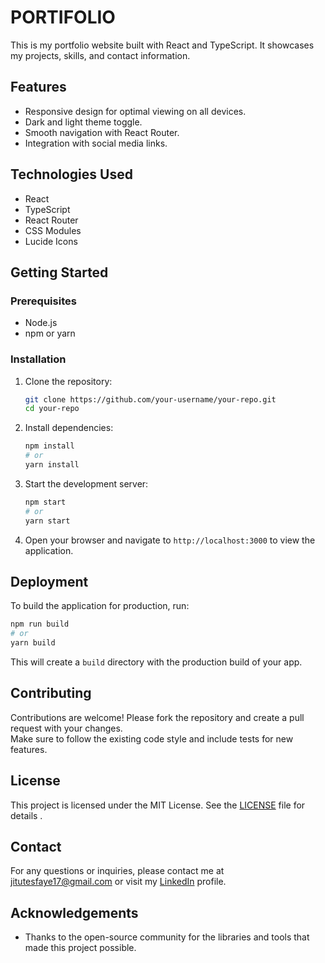 # PORTIFOLIO
This is my portfolio website built with React and TypeScript. It showcases my projects, skills,
and contact information.
## Features
- Responsive design for optimal viewing on all devices.
- Dark and light theme toggle.
- Smooth navigation with React Router.
- Integration with social media links.
## Technologies Used
- React
- TypeScript
- React Router
- CSS Modules
- Lucide Icons
## Getting Started
### Prerequisites
- Node.js
- npm or yarn
### Installation
1. Clone the repository:
    ```bash
    git clone https://github.com/your-username/your-repo.git
    cd your-repo
    ```
2. Install dependencies:
    ```bash
    npm install
    # or
    yarn install
    ```
3. Start the development server:
    ```bash
    npm start
    # or
    yarn start
    ```
4. Open your browser and navigate to `http://localhost:3000` to view the
    application.
## Deployment
To build the application for production, run:
```bash
npm run build
# or
yarn build
```
This will create a `build` directory with the production build of your app.
## Contributing
Contributions are welcome! Please fork the repository and create a pull request with your changes.  
Make sure to follow the existing code style and include tests for new features.
## License
This project is licensed under the MIT License. See the [LICENSE](LICENSE) file for details
.
## Contact
For any questions or inquiries, please contact me at [jitutesfaye17@gmail.com](mailto:jitutesfaye17@gmail.com)
  or visit my [LinkedIn](https://www.linkedin.com/in/your-profile) profile.
## Acknowledgements
- Thanks to the open-source community for the libraries and tools that made this project possible.
